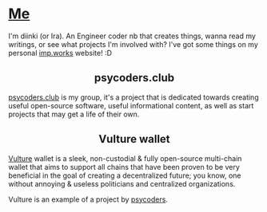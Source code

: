 
# [Me](https://imp.works)

I'm diinki (or Ira). An Engineer coder nb that creates things, wanna read my writings, or see what projects I'm involved with?
I've got some things on my personal [imp.works](https://imp.works) website! :D

<h2 align="center">psycoders.club</h2>

[psycoders.club](https://psycoders.club) is my group, it's a project that is dedicated towards creating useful open-source software, useful informational content, as well as start projects that may get a life of their own.


<h2 align="center">Vulture wallet</h2>

[Vulture](https://vulturewallet.net) wallet is a sleek, non-custodial & fully open-source multi-chain wallet that aims to support all chains that have been proven to be very beneficial in the goal of creating a decentralized future; you know, one without annoying & useless politicians and centralized organizations.

Vulture is an example of a project by [psycoders](https://psycoders.club).
